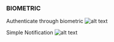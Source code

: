### BIOMETRIC

Authenticate through biometric
![alt text](https://github.com/fadlurahmanf/monorepo-kotlin/blob/feature/biometric/mapp_example/src/main/res/drawable/proof_biometric.jpeg?raw=true)

Simple Notification
![alt text](https://github.com/fadlurahmanf/monorepo-kotlin/blob/feature/biometric/mapp_example/src/main/res/drawable/proof_notification.png?raw=true)